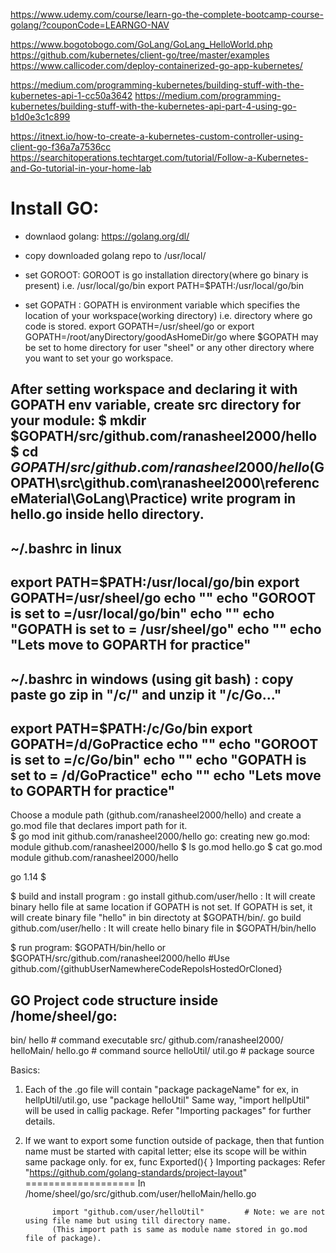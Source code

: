 https://www.udemy.com/course/learn-go-the-complete-bootcamp-course-golang/?couponCode=LEARNGO-NAV

https://www.bogotobogo.com/GoLang/GoLang_HelloWorld.php
https://github.com/kubernetes/client-go/tree/master/examples
https://www.callicoder.com/deploy-containerized-go-app-kubernetes/

https://medium.com/programming-kubernetes/building-stuff-with-the-kubernetes-api-1-cc50a3642
https://medium.com/programming-kubernetes/building-stuff-with-the-kubernetes-api-part-4-using-go-b1d0e3c1c899

https://itnext.io/how-to-create-a-kubernetes-custom-controller-using-client-go-f36a7a7536cc
https://searchitoperations.techtarget.com/tutorial/Follow-a-Kubernetes-and-Go-tutorial-in-your-home-lab


Install GO:
===========
- downlaod golang: 
             https://golang.org/dl/
- copy downloaded golang repo to /usr/local/
- set GOROOT: 
             GOROOT is go installation directory(where go binary is present) 
             i.e. /usr/local/go/bin
         export PATH=$PATH:/usr/local/go/bin

- set GOPATH : 
             GOPATH is environment variable which specifies the location of your workspace(working directory) 
             i.e. directory where go code is stored. 
         export GOPATH=/usr/sheel/go or export GOPATH=/root/anyDirectory/goodAsHomeDir/go
                                    where $GOPATH may be set to home directory for user "sheel" 
                                    or any other directory where you want to set your go workspace.

After setting workspace and declaring it with GOPATH env variable, create src directory for your module:
$ mkdir $GOPATH/src/github.com/ranasheel2000/hello
$ cd $GOPATH/src/github.com/ranasheel2000/hello           ($GOPATH\src\github.com\ranasheel2000\referenceMaterial\GoLang\Practice)
       write program in hello.go inside hello directory.
--------------------------------------------------------------  
~/.bashrc in linux
--------------------------------------------------------------
export PATH=$PATH:/usr/local/go/bin
export GOPATH=/usr/sheel/go
echo ""
echo "GOROOT is set to =/usr/local/go/bin"
echo ""
echo "GOPATH is set to = /usr/sheel/go"
echo ""
echo "Lets move to GOPARTH for practice"
--------------------------------------------------------------
~/.bashrc in windows (using git bash) : copy paste go zip in "/c/" and unzip it "/c/Go..."
--------------------------------------------------------------
export PATH=$PATH:/c/Go/bin
export GOPATH=/d/GoPractice
echo ""
echo "GOROOT is set to =/c/Go/bin"
echo ""
echo "GOPATH is set to = /d/GoPractice"
echo ""
echo "Lets move to GOPARTH for practice"
--------------------------------------------------------------



Choose a module path (github.com/ranasheel2000/hello) and create a go.mod file that declares import path for it.   
$ go mod init github.com/ranasheel2000/hello
go: creating new go.mod: module github.com/ranasheel2000/hello
$  ls
go.mod  hello.go
$  cat go.mod
module github.com/ranasheel2000/hello

go 1.14
$ 

$ build and install program : 
      go install github.com/user/hello : It will create binary hello file at same location if GOPATH is not set.
                                         If GOPATH is set, it will create binary file "hello" in bin directoty at $GOPATH/bin/.
      go build  github.com/user/hello  : It will create hello binary file in $GOPATH/bin/hello
      
$ run program: $GOPATH/bin/hello
               or  
               $GOPATH/src/github.com/ranasheel2000/hello   #Use github.com/{githubUserNamewhereCodeRepoIsHostedOrCloned}

GO Project code structure inside /home/sheel/go:
-----------------------------------------------
bin/
    hello                 # command executable
src/
    github.com/ranasheel2000/
        helloMain/
            hello.go      # command source
        helloUtil/
            util.go       # package source
            
Basics:            
1. Each of the .go file will contain  "package packageName"
   for ex, in hellpUtil/util.go, use 
                                 "package helloUtil"
   Same way, "import hellpUtil" will be used in callig package.
   Refer "Importing packages" for further details.
   
   
2. If we want to export some function outside of package, then that funtion name must be started with capital letter;
   else its scope will be within same package only.
   for ex, func Exported(){
   }
Importing packages:   Refer "https://github.com/golang-standards/project-layout"
===================
In /home/sheel/go/src/github.com/user/helloMain/hello.go

             import "github.com/user/helloUtil"         # Note: we are not using file name but using till directory name.
             (This import path is same as module name stored in go.mod file of package).
